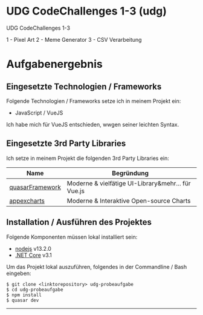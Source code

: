 # UDG CodeChallenges 1-3 (udg)

UDG CodeChallenges 1-3

1 - Pixel Art 
2 - Meme Generator 
3 - CSV Verarbeitung

# Aufgabenergebnis

## Eingesetzte Technologien / Frameworks

Folgende Technologien / Frameworks setze ich in meinem Projekt ein:

- JavaScript / VueJS

Ich habe mich für VueJS entschieden, wwgen seiner leichten Syntax.

## Eingesetzte 3rd Party Libraries

Ich setze in meinem Projekt die folgenden 3rd Party Libraries ein:

Name | Begründung
--- | ---
[quasarFramework](https://quasar.dev/) | Moderne & vielfätige UI-Library&mehr... für Vue.js
[appexcharts](https://apexcharts.com/) | Moderne & Interaktive Open-source Charts

## Installation / Ausführen des Projektes

Folgende Komponenten müssen lokal installiert sein:

- [nodejs](https://nodejs.org/en/) v13.2.0
- [.NET Core](https://dotnet.microsoft.com/download) v3.1

Um das Projekt lokal auszuführen, folgendes in der Commandline / Bash eingeben:

```console
$ git clone <linktorepository> udg-probeaufgabe
$ cd udg-probeaufgabe
$ npm install
$ quasar dev
```
---

